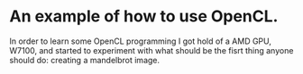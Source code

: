 # An example of how to use OpenCL.

In order to learn some OpenCL programming I got hold of a AMD GPU,
W7100, and started to experiment with what should be the fisrt thing
anyone should do: creating a mandelbrot image.



